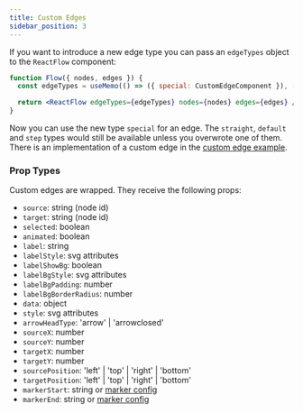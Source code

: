 ```yaml
---
title: Custom Edges
sidebar_position: 3
---
```


If you want to introduce a new edge type you can pass an `edgeTypes` object to the `ReactFlow` component:

```jsx
function Flow({ nodes, edges }) {
  const edgeTypes = useMemo(() => ({ special: CustomEdgeComponent }), []);

  return <ReactFlow edgeTypes={edgeTypes} nodes={nodes} edges={edges} />;
}
```

Now you can use the new type `special` for an edge.
The `straight`, `default` and `step` types would still be available unless you overwrote one of them.
There is an implementation of a custom edge in the [custom edge example](/docs/examples/edges/custom-edge).

### Prop Types

Custom edges are wrapped. They receive the following props:

- `source`: string (node id)
- `target`: string (node id)
- `selected`: boolean
- `animated`: boolean
- `label`: string
- `labelStyle`: svg attributes
- `labelShowBg`: boolean
- `labelBgStyle`: svg attributes
- `labelBgPadding`: number
- `labelBgBorderRadius`: number
- `data`: object
- `style`: svg attributes
- `arrowHeadType`: 'arrow' | 'arrowclosed'
- `sourceX`: number
- `sourceY`: number
- `targetX`: number
- `targetY`: number
- `sourcePosition`: 'left' | 'top' | 'right' | 'bottom'
- `targetPosition`: 'left' | 'top' | 'right' | 'bottom'
- `markerStart`: string or [marker config](#markerstart--markerend-options)
- `markerEnd`: string or [marker config](#markerstart--markerend-options)
